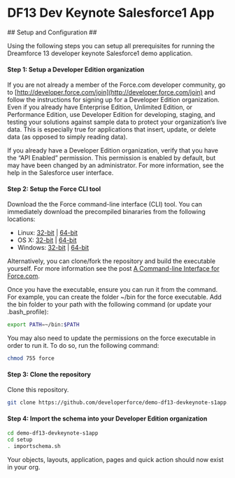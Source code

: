 # DF13 Dev Keynote Salesforce1 App #

<a name="setup-and-configuration" />
## Setup and Configuration ##

Using the following steps you can setup all prerequisites for running the Dreamforce 13 developer keynote Salesforce1 demo application.

#### Step 1: Setup a Developer Edition organization ####

If you are not already a member of the Force.com developer community, go to [http://developer.force.com/join](http://developer.force.com/join) and follow the instructions for signing up for a Developer Edition organization. Even if you already have Enterprise Edition, Unlimited Edition, or Performance Edition, use Developer Edition for developing, staging, and testing your solutions against sample data to protect your organization’s live data. This is especially true for applications that insert, update, or delete data (as opposed to simply reading data).

If you already have a Developer Edition organization, verify that you have the “API Enabled” permission. This permission is enabled by default, but may have been changed by an administrator. For more information, see the help in the Salesforce user interface.

#### Step 2: Setup the Force CLI tool ####

Download the the Force command-line interface (CLI) tool. You can immediately download the precompiled binararies from the following locations:

* Linux: [32-bit](https://godist.herokuapp.com/projects/heroku/force/releases/current/linux-386/force) | [64-bit](https://godist.herokuapp.com/projects/heroku/force/releases/current/linux-amd64/force)
* OS X: [32-bit](https://godist.herokuapp.com/projects/heroku/force/releases/current/darwin-386/force) | [64-bit](https://godist.herokuapp.com/projects/heroku/force/releases/current/darwin-amd64/force)
* Windows: [32-bit](https://godist.herokuapp.com/projects/heroku/force/releases/current/windows-386/force.exe) | [64-bit](https://godist.herokuapp.com/projects/heroku/force/releases/current/windows-amd64/force.exe)

Alternatively, you can clone/fork the repository and build the executable yourself. For more information see the post [A Command-line Interface for Force.com](http://www.wadewegner.com/2013/11/a-command-line-interface-for-forcecom/).

Once you have the executable, ensure you can run it from the command. For example, you can create the folder ~/bin for the force executable. Add the bin folder to your path with the following command (or update your .bash_profile):

````bash
export PATH=~/bin:$PATH
````

You may also need to update the permissions on the force executable in order to run it. To do so, run the following command:

````bash
chmod 755 force
````

#### Step 3: Clone the repository ####

Clone this repository.

````bash
git clone https://github.com/developerforce/demo-df13-devkeynote-s1app.git
````

#### Step 4: Import the schema into your Developer Edition organization ####

````bash
cd demo-df13-devkeynote-s1app
cd setup
. importschema.sh
````

Your objects, layouts, application, pages and quick action should now exist in your org.


